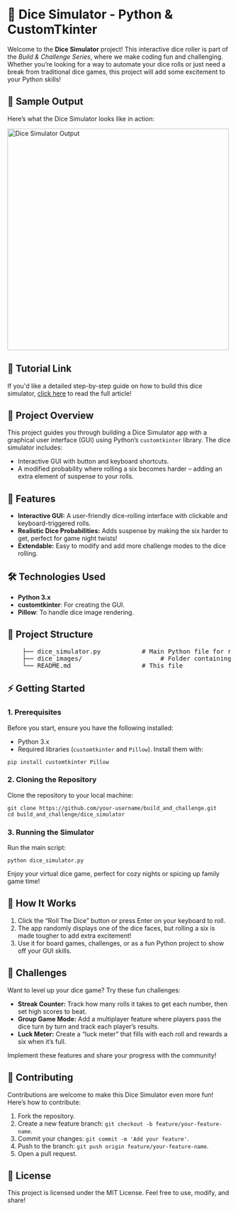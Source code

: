 <h1>🎲 Dice Simulator - Python & CustomTkinter</h1>
<p>Welcome to the <strong>Dice Simulator</strong> project! This interactive dice roller is part of the <em>Build & Challenge Series</em>, where we make coding fun and challenging. Whether you’re looking for a way to automate your dice rolls or just need a break from traditional dice games, this project will add some excitement to your Python skills!</p>

<h2>📸 Sample Output</h2>
<p>Here’s what the Dice Simulator looks like in action:</p>

<img src="https://github.com/your-username/build_and_challenge/blob/main/dice_simulator/dice_output.png" alt="Dice Simulator Output" width="500px">

<h2>📘 Tutorial Link</h2>
<p>If you'd like a detailed step-by-step guide on how to build this dice simulator, <a href="https://python-hub.com/dice-simulator-in-python/" target="_blank">click here</a> to read the full article!</p>

<h2>🎯 Project Overview</h2>
<p>This project guides you through building a Dice Simulator app with a graphical user interface (GUI) using Python’s <code>customtkinter</code> library. The dice simulator includes:</p>
<ul>
    <li>Interactive GUI with button and keyboard shortcuts.</li>
    <li>A modified probability where rolling a six becomes harder – adding an extra element of suspense to your rolls.</li>
</ul>

<h2>🚀 Features</h2>
<ul>
    <li><strong>Interactive GUI:</strong> A user-friendly dice-rolling interface with clickable and keyboard-triggered rolls.</li>
    <li><strong>Realistic Dice Probabilities:</strong> Adds suspense by making the six harder to get, perfect for game night twists!</li>
    <li><strong>Extendable:</strong> Easy to modify and add more challenge modes to the dice rolling.</li>
</ul>

<h2>🛠 Technologies Used</h2>
<ul>
    <li><strong>Python 3.x</strong></li>
    <li><strong>customtkinter</strong>: For creating the GUI.</li>
    <li><strong>Pillow</strong>: To handle dice image rendering.</li>
</ul>

<h2>📂 Project Structure</h2>
<pre>
    ├── dice_simulator.py           # Main Python file for running the simulator
    ├── dice_images/                     # Folder containing dice images (dice1.png to dice6.png)
    └── README.md                   # This file
</pre>

<h2>⚡ Getting Started</h2>
<h3>1. Prerequisites</h3>
<p>Before you start, ensure you have the following installed:</p>
<ul>
    <li>Python 3.x</li>
    <li>Required libraries (<code>customtkinter</code> and <code>Pillow</code>). Install them with:</li>
</ul>
<pre><code>pip install customtkinter Pillow</code></pre>

<h3>2. Cloning the Repository</h3>
<p>Clone the repository to your local machine:</p>
<pre><code>git clone https://github.com/your-username/build_and_challenge.git
cd build_and_challenge/dice_simulator</code></pre>

<h3>3. Running the Simulator</h3>
<p>Run the main script:</p>
<pre><code>python dice_simulator.py</code></pre>
<p>Enjoy your virtual dice game, perfect for cozy nights or spicing up family game time!</p>

<h2>📝 How It Works</h2>
<ol>
    <li>Click the “Roll The Dice” button or press Enter on your keyboard to roll.</li>
    <li>The app randomly displays one of the dice faces, but rolling a six is made tougher to add extra excitement!</li>
    <li>Use it for board games, challenges, or as a fun Python project to show off your GUI skills.</li>
</ol>

<h2>🎉 Challenges</h2>
<p>Want to level up your dice game? Try these fun challenges:</p>
<ul>
    <li><strong>Streak Counter:</strong> Track how many rolls it takes to get each number, then set high scores to beat.</li>
    <li><strong>Group Game Mode:</strong> Add a multiplayer feature where players pass the dice turn by turn and track each player’s results.</li>
    <li><strong>Luck Meter:</strong> Create a “luck meter” that fills with each roll and rewards a six when it’s full.</li>
</ul>
<p>Implement these features and share your progress with the community!</p>

<h2>🤝 Contributing</h2>
<p>Contributions are welcome to make this Dice Simulator even more fun! Here’s how to contribute:</p>
<ol>
    <li>Fork the repository.</li>
    <li>Create a new feature branch: <code>git checkout -b feature/your-feature-name</code>.</li>
    <li>Commit your changes: <code>git commit -m 'Add your feature'</code>.</li>
    <li>Push to the branch: <code>git push origin feature/your-feature-name</code>.</li>
    <li>Open a pull request.</li>
</ol>

<h2>🔗 License</h2>
<p>This project is licensed under the MIT License. Feel free to use, modify, and share!</p>

